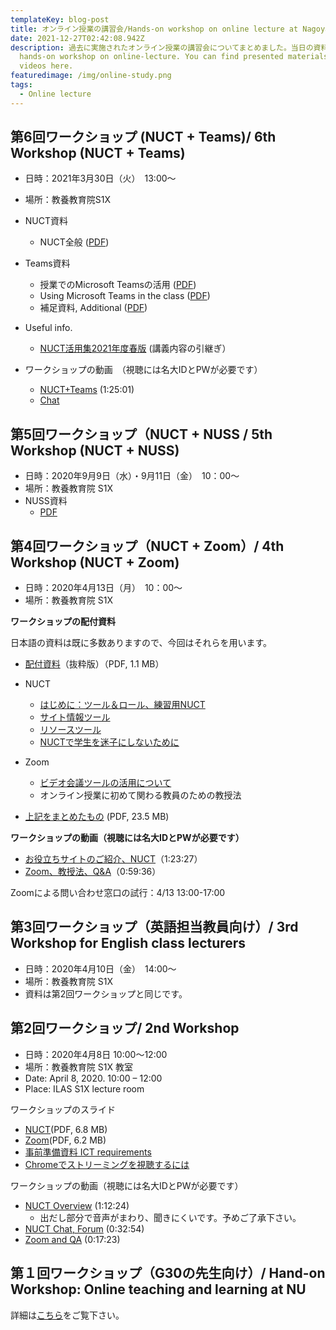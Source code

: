 ```yaml
---
templateKey: blog-post
title: オンライン授業の講習会/Hands-on workshop on online lecture at Nagoya University
date: 2021-12-27T02:42:08.942Z
description: 過去に実施されたオンライン授業の講習会についてまとめました。当日の資料・動画もあります。This is a summary of
  hands-on workshop on online-lecture. You can find presented materials and
  videos here.
featuredimage: /img/online-study.png
tags:
  - Online lecture
---
```

## 第6回ワークショップ (NUCT + Teams)/ 6th Workshop (NUCT + Teams)

* 日時：2021年3月30日（火）　13:00～
* 場所：教養教育院S1X
* NUCT資料
  * NUCT全般 ([PDF](https://nuss.nagoya-u.ac.jp/s/Q3aQzCeMZqs9k5m))
* Teams資料
  * 授業でのMicrosoft Teamsの活用 ([PDF](https://nuss.nagoya-u.ac.jp/s/qWoeRmrsg6EiWRK))
  * Using Microsoft Teams in the class ([PDF](https://nuss.nagoya-u.ac.jp/s/L5rEFaTRoRDk88n))
  * 補足資料, Additional ([PDF](https://nuss.nagoya-u.ac.jp/s/H7da7m7X6y4CTPJ))
* Useful info.
  * [NUCT活用集2021年度春版](https://ct.nagoya-u.ac.jp/access/content/public/NUCT%E6%B4%BB%E7%94%A8%E4%BA%8B%E4%BE%8B%E9%9B%86_2021.pdf) (講義内容の引継ぎ）
* ワークショップの動画　（視聴には名大IDとPWが必要です）

  * [NUCT+Teams](https://nuvideo.media.nagoya-u.ac.jp/embed/8a769db1229c4d3b90399d52de424ae608263d51) (1:25:01)
  * [Chat](https://nuss.nagoya-u.ac.jp/s/xBZnTD3CELwHJsA)

## 第5回ワークショップ（NUCT + NUSS / 5th Workshop (NUCT + NUSS)

* 日時：2020年9月9日（水）・9月11日（金）　10：00～
* 場所：教養教育院 S1X
* NUSS資料
  * [PDF](https://nuss.nagoya-u.ac.jp/s/jwQpmGGw6rLwHDR)

## 第4回ワークショップ（NUCT + Zoom）/ 4th Workshop (NUCT + Zoom)

* 日時：2020年4月13日（月）　10：00～
* 場所：教養教育院 S1X

**ワークショップの配付資料**

日本語の資料は既に多数ありますので、今回はそれらを用います。


* [配付資料](https://ac.thers.ac.jp/files/onlinews/NUCT-Zoom-HLC-20200413-handout.pdf)（抜粋版）（PDF, 1.1 MB）
* NUCT
  * [はじめに：ツール＆ロール、練習用NUCT](https://media.itc.nagoya-u.ac.jp/studio/ondemand_teaching_materials_guide/deta/03_teacher_using_01.pdf)
  * [サイト情報ツール](https://media.itc.nagoya-u.ac.jp/studio/ondemand_teaching_materials_guide/deta/04_teacher_siteinfo_02.pdf)
  * [リソースツール](https://media.itc.nagoya-u.ac.jp/studio/ondemand_teaching_materials_guide/deta/06_teacher_resource_04.pdf)
  * [NUCTで学生を迷子にしないために](https://nuss.nagoya-u.ac.jp/s/eQRzmABCjzMrqJZ)

* Zoom
  * [ビデオ会議ツールの活用について](https://media.itc.nagoya-u.ac.jp/studio/Online-Meeting-Tools-Utilizing-Instructions.pdf)
  * オンライン授業に初めて関わる教員のための教授法
  
* [上記をまとめたもの](https://ac.thers.ac.jp/files/onlinews/NUCT-Zoom-HLC-20200413.pdf) (PDF, 23.5 MB)


**ワークショップの動画（視聴には名大IDとPWが必要です）**

* [お役⽴ちサイトのご紹介、NUCT](https://nuvideo.media.nagoya-u.ac.jp/embed/29c7a69f1c100c334cedb1ee84db951b0bbe37ba/autostart/true/caption/true)（1:23:27）
* [Zoom、教授法、Q&A](https://nuvideo.media.nagoya-u.ac.jp/embed/1316852cbba972854cff54bdae328d753301c9ac/autostart/true/caption/true)（0:59:36）


Zoomによる問い合わせ窓口の試行：4/13 13:00-17:00

## 第3回ワークショップ（英語担当教員向け）/ 3rd Workshop for English class lecturers


* 日時：2020年4月10日（金）　14:00～
* 場所：教養教育院 S1X
* 資料は第2回ワークショップと同じです。

## 第2回ワークショップ/ 2nd Workshop

* 日時：2020年4月8日 10:00〜12:00
* 場所：教養教育院 S1X 教室
* Date: April 8, 2020. 10:00 – 12:00
* Place: ILAS S1X lecture room

ワークショップのスライド

* [NUCT](https://ac.thers.ac.jp/files/onlinews/Online-teaching-and-learning-at-NU-HLC200408.pdf)(PDF, 6.8 MB)
* [Zoom](https://ac.thers.ac.jp/files/onlinews/zoom_startup.pdf)(PDF, 6.2 MB)
* [事前準備資料 ICT requirements](https://ac.thers.ac.jp/files/onlinews/ICT_requirements.pdf)
* [Chromeでストリーミングを視聴するには](https://ac.thers.ac.jp/files/onlinews/enable_streaming.pdf)


ワークショップの動画（視聴には名大IDとPWが必要です）

* [NUCT Overview](https://nuvideo.media.nagoya-u.ac.jp/embed/59dc655e3205f9d68ac1a241e9958679dc9dfae9/autostart/false/caption/true) (1:12:24)
  * 出だし部分で音声がまわり、聞きにくいです。予めご了承下さい。
* [NUCT Chat, Forum](https://nuvideo.media.nagoya-u.ac.jp/embed/aec5a85387c7a503a1f94385c40bd7665254b133/autostart/false/caption/true) (0:32:54)
* [Zoom and QA](https://nuvideo.media.nagoya-u.ac.jp/embed/aec5a85387c7a503a1f94385c40bd7665254b133/autostart/false/caption/true) (0:17:23)

## 第１回ワークショップ（G30の先生向け）/ Hand-on Workshop: Online teaching and learning at NU

詳細は[こちら](https://www.ilas.nagoya-u.ac.jp/en/covid-19.html)をご覧下さい。

